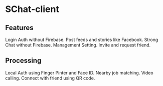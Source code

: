 # SChat-client

## Features
Login Auth without Firebase.
Post feeds and stories like Facebook. 
Strong Chat without Firebase. 
Management Setting.
Invite and request friend.

## Processing
Local Auth using Finger Pinter and Face ID. 
Nearby job matching.
Video calling.
Connect with friend using QR code.
